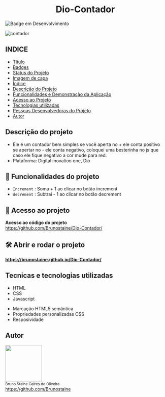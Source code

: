 <h1 align="center"> Dio-Contador  </h1>

![Badge em Desenvolvimento](http://img.shields.io/static/v1?label=STATUS&message=FINALIZADO&color=GREEN&style=for-the-badge)
  
![contador](https://user-images.githubusercontent.com/87622645/157797706-177b7c5c-78e6-42f9-a16c-1f20057674ce.png)


## INDICE

* [Título](#titulo)
* [Badges](#badges)
* [Status do Projeto](#status-do-Projeto)
* [Imagem de capa](#Imagem-de-capa)
* [Índice](#índice)
* [Descrição do Projeto](#descrição-do-projeto)
* [Funcionalidades e Demonstração da Aplicação](#funcionalidades-e-demonstração-da-aplicação)
* [Acesso ao Projeto](#acesso-ao-projeto)
* [Tecnologias utilizadas](#tecnologias-utilizadas)
* [Pessoas Desenvolvedoras do Projeto](#pessoas-desenvolvedoras)
* [Autor](#Autor)


## Descrição do projeto

- Ele é um contador bem simples se você aperta no + ele conta positivo se apertar no - ele conta negativo, coloquei uma besterinha no js que caso ele fique negativo a cor mude para red.
- Plataforma: Digital inovation one, Dio

## :hammer: Funcionalidades do projeto

- `Increment` : Soma + 1 ao clicar no botão increment
- `decrement` : Subtrai - 1 ao clicar no botão decrement

## 📁 Acesso ao projeto

**Acesso ao código do projeto**<br>
https://github.com/Brunostaine/Dio-Contador/


## 🛠️ Abrir e rodar o projeto

**https://brunostaine.github.io/Dio-Contador/**

## Tecnicas e tecnologias utilizadas

* HTML
* CSS
* Javascript

- Marcação HTML5 semântica
- Propriedades personalizadas CSS
- Resposividade

## Autor

<img src="https://user-images.githubusercontent.com/87622645/157755137-8d22a951-d323-4c33-814e-c0351ebefafe.png" width=115><br>
<sub>Bruno Staine Caires de Oliveira</sub><br>
https://github.com/Brunostaine 
